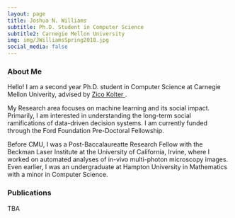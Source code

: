 ```yaml
---
layout: page
title: Joshua N. Williams
subtitle: Ph.D. Student in Computer Science
subtitle2: Carnegie Mellon University
img: img/JWilliamsSpring2018.jpg
social_media: false
---
```


### About Me
Hello! I am a second year Ph.D. student in Computer Science at Carnegie Mellon Univerity, 
advised by <a href="http:zicokolter.com" target="_blank"> Zico Kolter </a>.

My Research area focuses on machine learning and its social impact. Primarily, I am interested in understanding the long-term social ramifications of data-driven decision systems. I am currently funded through the Ford Foundation Pre-Doctoral Fellowship. 

Before CMU, I was a Post-Baccalaureatte Research Fellow with the Beckman Laser Institute at the University of California, Irvine, where I worked on automated analyses of in-vivo multi-photon microscopy images.
Even earlier, I was an undergraduate at Hampton University in Mathematics with a minor in Computer Science.

### Publications
TBA

